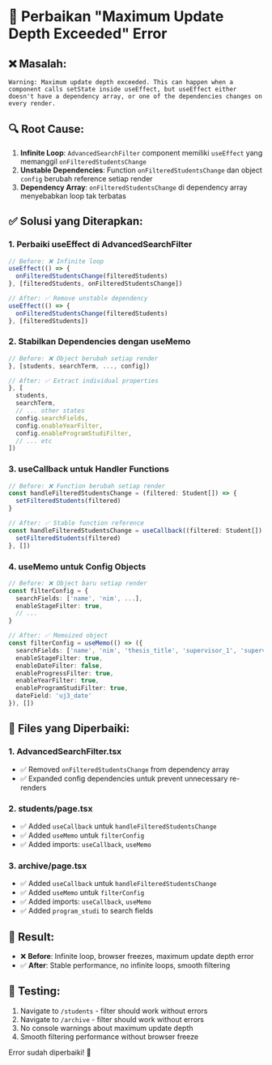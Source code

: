 # 🔧 Perbaikan "Maximum Update Depth Exceeded" Error

## ❌ **Masalah:**
```
Warning: Maximum update depth exceeded. This can happen when a component calls setState inside useEffect, but useEffect either doesn't have a dependency array, or one of the dependencies changes on every render.
```

## 🔍 **Root Cause:**
1. **Infinite Loop**: `AdvancedSearchFilter` component memiliki `useEffect` yang memanggil `onFilteredStudentsChange`
2. **Unstable Dependencies**: Function `onFilteredStudentsChange` dan object `config` berubah reference setiap render
3. **Dependency Array**: `onFilteredStudentsChange` di dependency array menyebabkan loop tak terbatas

## ✅ **Solusi yang Diterapkan:**

### **1. Perbaiki useEffect di AdvancedSearchFilter**
```typescript
// Before: ❌ Infinite loop
useEffect(() => {
  onFilteredStudentsChange(filteredStudents)
}, [filteredStudents, onFilteredStudentsChange])

// After: ✅ Remove unstable dependency
useEffect(() => {
  onFilteredStudentsChange(filteredStudents)
}, [filteredStudents])
```

### **2. Stabilkan Dependencies dengan useMemo**
```typescript
// Before: ❌ Object berubah setiap render
}, [students, searchTerm, ..., config])

// After: ✅ Extract individual properties
}, [
  students, 
  searchTerm, 
  // ... other states
  config.searchFields,
  config.enableYearFilter,
  config.enableProgramStudiFilter,
  // ... etc
])
```

### **3. useCallback untuk Handler Functions**
```typescript
// Before: ❌ Function berubah setiap render
const handleFilteredStudentsChange = (filtered: Student[]) => {
  setFilteredStudents(filtered)
}

// After: ✅ Stable function reference
const handleFilteredStudentsChange = useCallback((filtered: Student[]) => {
  setFilteredStudents(filtered)
}, [])
```

### **4. useMemo untuk Config Objects**
```typescript
// Before: ❌ Object baru setiap render
const filterConfig = {
  searchFields: ['name', 'nim', ...],
  enableStageFilter: true,
  // ...
}

// After: ✅ Memoized object
const filterConfig = useMemo(() => ({
  searchFields: ['name', 'nim', 'thesis_title', 'supervisor_1', 'supervisor_2', 'program_studi'],
  enableStageFilter: true,
  enableDateFilter: false,
  enableProgressFilter: true,
  enableYearFilter: true,
  enableProgramStudiFilter: true,
  dateField: 'uj3_date'
}), [])
```

## 📁 **Files yang Diperbaiki:**

### **1. AdvancedSearchFilter.tsx**
- ✅ Removed `onFilteredStudentsChange` from dependency array
- ✅ Expanded config dependencies untuk prevent unnecessary re-renders

### **2. students/page.tsx**
- ✅ Added `useCallback` untuk `handleFilteredStudentsChange`
- ✅ Added `useMemo` untuk `filterConfig`
- ✅ Added imports: `useCallback`, `useMemo`

### **3. archive/page.tsx**
- ✅ Added `useCallback` untuk `handleFilteredStudentsChange`
- ✅ Added `useMemo` untuk `filterConfig`
- ✅ Added imports: `useCallback`, `useMemo`
- ✅ Added `program_studi` to search fields

## 🎯 **Result:**
- ❌ **Before**: Infinite loop, browser freezes, maximum update depth error
- ✅ **After**: Stable performance, no infinite loops, smooth filtering

## 🧪 **Testing:**
1. Navigate to `/students` - filter should work without errors
2. Navigate to `/archive` - filter should work without errors
3. No console warnings about maximum update depth
4. Smooth filtering performance without browser freeze

Error sudah diperbaiki! 🎉
